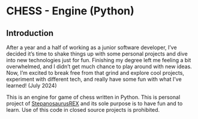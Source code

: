 CHESS - Engine (Python)
====================================
Introduction
------------------------------------
After a year and a half of working as a junior software developer, I’ve decided it’s time to shake things up with some personal projects and dive into new technologies just for fun. Finishing my degree left me feeling a bit overwhelmed, and I didn’t get much chance to play around with new ideas. Now, I’m excited to break free from that grind and explore cool projects, experiment with different tech, and really have some fun with what I’ve learned! (July 2024)

This is an engine for game of chess written in Python. This is personal project of [StepanosaurusREX](https://github.com/StepanosaurusREX) and its sole purpose is to have fun and to learn. Use of this code in closed source projects is prohibited.

